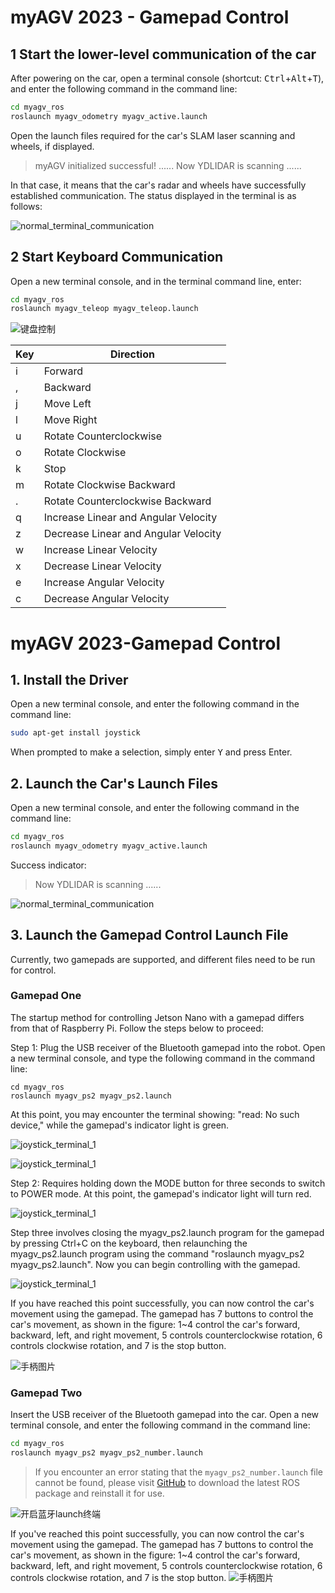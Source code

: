 # myAGV 2023 - Gamepad Control

## 1 Start the lower-level communication of the car

After powering on the car, open a terminal console (shortcut: <kbd>Ctrl</kbd>+<kbd>Alt</kbd>+<kbd>T</kbd>), and enter the following command in the command line:

```bash
cd myagv_ros
roslaunch myagv_odometry myagv_active.launch 
```


Open the launch files required for the car's SLAM laser scanning and wheels, if displayed.

>  myAGV initialized successful!
> ......
>  Now YDLIDAR is scanning ......

In that case, it means that the car's radar and wheels have successfully established communication. The status displayed in the terminal is as follows:

![normal_terminal_communication](../../../resourse/20-myAgv2023/JN/normal_terminal_communication.png)

## 2 Start Keyboard Communication

Open a new terminal console, and in the terminal command line, enter:

```bash
cd myagv_ros
roslaunch myagv_teleop myagv_teleop.launch
```

![键盘控制](../../../resourse/20-myAgv2023/PI/tele_control.png)

| Key  | Direction                            |
| ---- | ------------------------------------ |
| i    | Forward                              |
| ,    | Backward                             |
| j    | Move Left                            |
| l    | Move Right                           |
| u    | Rotate Counterclockwise              |
| o    | Rotate Clockwise                     |
| k    | Stop                                 |
| m    | Rotate Clockwise Backward            |
| .    | Rotate Counterclockwise Backward     |
| q    | Increase Linear and Angular Velocity |
| z    | Decrease Linear and Angular Velocity |
| w    | Increase Linear Velocity             |
| x    | Decrease Linear Velocity             |
| e    | Increase Angular Velocity            |
| c    | Decrease Angular Velocity            |

# myAGV 2023-Gamepad Control

## 1. Install the Driver

Open a new terminal console, and enter the following command in the command line:

```bash
sudo apt-get install joystick
```

When prompted to make a selection, simply enter <kbd>Y</kbd> and press Enter.
## 2. Launch the Car's Launch Files

Open a new terminal console, and enter the following command in the command line:

```bash
cd myagv_ros
roslaunch myagv_odometry myagv_active.launch 
```
Success indicator:

>  Now YDLIDAR is scanning ......

![normal_terminal_communication](../../../resourse/20-myAgv2023/JN/normal_terminal_communication.png)

## 3. Launch the Gamepad Control Launch File

Currently, two gamepads are supported, and different files need to be run for control.

### Gamepad One

The startup method for controlling Jetson Nano with a gamepad differs from that of Raspberry Pi. Follow the steps below to proceed:

Step 1: Plug the USB receiver of the Bluetooth gamepad into the robot. Open a new terminal console, and type the following command in the command line:

```
cd myagv_ros
roslaunch myagv_ps2 myagv_ps2.launch
```

At this point, you may encounter the terminal showing: "read: No such device," while the gamepad's indicator light is green.

![joystick_terminal_1](../../../resourse/20-myAgv2023/JN/joystick_terminal_1.png)

![joystick_terminal_1](../../../resourse/20-myAgv2023/JN/joystick_terminal_2.png)

Step 2: Requires holding down the MODE button for three seconds to switch to POWER mode. At this point, the gamepad's indicator light will turn red.

![joystick_terminal_1](../../../resourse/20-myAgv2023/JN/joystick_terminal_4.png)

Step three involves closing the myagv_ps2.launch program for the gamepad by pressing Ctrl+C on the keyboard, then relaunching the myagv_ps2.launch program using the command "roslaunch myagv_ps2 myagv_ps2.launch". Now you can begin controlling with the gamepad.

![joystick_terminal_1](../../../resourse/20-myAgv2023/JN/joystick_terminal_3.png)

If you have reached this point successfully, you can now control the car's movement using the gamepad. The gamepad has 7 buttons to control the car's movement, as shown in the figure: 1~4 control the car's forward, backward, left, and right movement, 5 controls counterclockwise rotation, 6 controls clockwise rotation, and 7 is the stop button.

![手柄图片](../../../resourse/13-AdvancedKit/myAGV/小车ps2手柄控制/手柄图片.jpg)

### Gamepad Two

Insert the USB receiver of the Bluetooth gamepad into the car. Open a new terminal console, and enter the following command in the command line:

```bash
cd myagv_ros
roslaunch myagv_ps2 myagv_ps2_number.launch 
```

> If you encounter an error stating that the `myagv_ps2_number.launch` file cannot be found, please visit [GitHub](https://github.com/elephantrobotics/myagv_ros/tree/master) to download the latest ROS package and reinstall it for use.

![开启蓝牙launch终端](../../../resourse/20-myAgv2023/JN/joystick_terminal_5.png)

If you've reached this point successfully, you can now control the car's movement using the gamepad. The gamepad has 7 buttons to control the car's movement, as shown in the figure: 1~4 control the car's forward, backward, left, and right movement, 5 controls counterclockwise rotation, 6 controls clockwise rotation, and 7 is the stop button.
![手柄图片](../../../resourse/13-AdvancedKit/myAGV/小车ps2手柄控制/手柄图片2.png)

